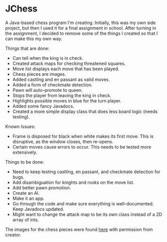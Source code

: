 JChess
=======

A Java-based chess program I'm creating.
Initially, this was my own side project, but then I used it for a final assignment in school.
After turning in the assignment, I decided to remove some of the things I created so that I can make this my own way.

Things that are done:
- Can tell when the king is in check.
- Created attack maps for checking threatened squares.
- Move list displays each move that has been played.
- Chess pieces are images.
- Added castling and en passant as valid moves.
- Added a form of checkmate detection.
- Pawn will auto-promote to queen.
- Stops the player from leaving the king in check.
- Highlights possible moves in blue for the turn player.
- Added some fancy Javadocs.
- Created a more simple display class that does less board logic (needs testing).

Known Issues:
- Frame is disposed for black when white makes its first move. This is disruptive, as the window closes, then re-opens.
- Certain moves cause errors to occur. This needs to be tested more extensively.

Things to be done:
- Need to keep testing castling, en passant, and checkmate detection for bugs.
- Add disambiguation for knights and rooks on the move list.
- Add better pawn promotion.
- Create an AI.
- Make it an app.
- Go through the code and make sure everything is well-documented. Keep Javadocs updated.
- Might want to change the attack map to be its own class instead of a 2D array of ints.

The images for the chess pieces were found [here](http://ixian.com/chess/) with permission from creator.
